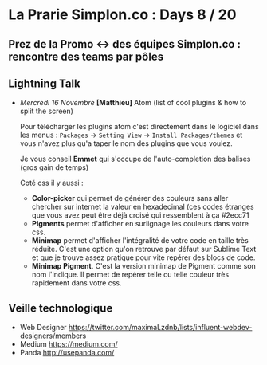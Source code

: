 # La Prarie Simplon.co : Days 8 / 20


## Prez de la Promo <-> des équipes Simplon.co : rencontre des teams par pôles

## Lightning Talk

- _Mercredi 16 Novembre_ **[Matthieu]** Atom (list of cool plugins & how to split the screen)
  
  Pour télécharger les plugins atom c'est directement dans le logiciel dans les menus : `Packages` -> `Setting View` -> `Install Packages/themes` et vous n'avez plus qu'a taper le nom des plugins que vous voulez.
  
  Je vous conseil **Emmet** qui s'occupe de l'auto-completion des balises (gros gain de temps)
  
  Coté css il y aussi :
   * **Color-picker** qui permet de générer des couleurs sans aller chercher sur internet la valeur en hexadecimal (ces codes étranges que vous avez peut être déjà croisé qui ressemblent à ça #2ecc71
   * **Pigments** permet d'afficher en surlignage les couleurs dans votre css.
   * **Minimap** permet d'afficher l'intégralité de votre code en taille très réduite. C'est une option qu'on retrouve par défaut sur Sublime Text et que je trouve assez pratique pour vite repérer des blocs de code.
   * **Minimap Pigment**. C'est la version minimap de Pigment comme son nom l'indique. Il permet de repérer telle ou telle couleur très rapidement dans votre css.

## Veille technologique

- Web Designer https://twitter.com/maximaLzdnb/lists/influent-webdev-designers/members
- Medium https://medium.com/
- Panda http://usepanda.com/
